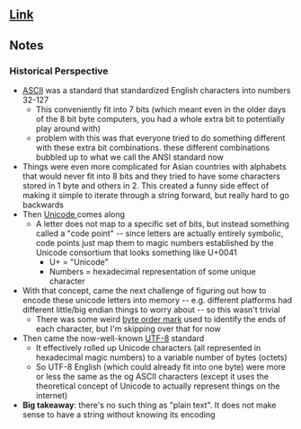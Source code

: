 ## [Link](http://www.joelonsoftware.com/articles/Unicode.html)
## Notes

### Historical Perspective
 - [ASCII](http://www.robelle.com/library/smugbook/ascii.html) was a standard that standardized English characters into numbers 32-127
    - This conveniently fit into 7 bits (which meant even in the older days of the 8 bit byte computers, you had a whole extra bit to potentially play around with)
    - problem with this was that everyone tried to do something different with these extra bit combinations. these different combinations bubbled up to what we call the ANSI standard now
 - Things were even more complicated for Asian countries with alphabets that would never fit into 8 bits and they tried to have some characters stored in 1 byte and others in 2. This created a funny side effect of making it simple to iterate through a string forward, but really hard to go backwards
 - Then [Unicode ](https://home.unicode.org/basic-info/overview/) comes along
    - A letter does not map to a specific set of bits, but instead something called a "code point" -- since letters are actually entirely symbolic, code points just map them to magic numbers established by the Unicode consortium that looks something like U+0041
 	   - U+ = "Unicode"
 	   - Numbers = hexadecimal representation of some unique character
 - With that concept, came the next challenge of figuring out how to encode these unicode letters into memory -- e.g. different platforms had different little/big endian things to worry about -- so this wasn't trivial
    - There was some weird [byte order mark](https://en.wikipedia.org/wiki/Byte_order_mark) used to identify the ends of each character, but I'm skipping over that for now
 - Then came the now-well-known [UTF-8](https://www.utf8.com/) standard
    - It effectively rolled up Unicode characters (all represented in hexadecimal magic numbers) to a variable number of bytes (octets)
    - So UTF-8 English (which could already fit into one byte) were more or less the same as the og ASCII characters (except it uses the theoretical concept of Unicode to actually represent things on the internet)
 - **Big takeaway**: there's no such thing as "plain text". It does not make sense to have a string without knowing its encoding
